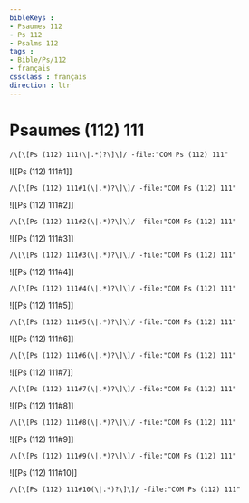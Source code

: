 ```yaml
---
bibleKeys : 
- Psaumes 112
- Ps 112
- Psalms 112
tags : 
- Bible/Ps/112
- français
cssclass : français
direction : ltr
---
```


# Psaumes (112) 111

```query
/\[\[Ps (112) 111(\|.*)?\]\]/ -file:"COM Ps (112) 111"
```



![[Ps (112) 111#1]]

```query
/\[\[Ps (112) 111#1(\|.*)?\]\]/ -file:"COM Ps (112) 111"
```

![[Ps (112) 111#2]]

```query
/\[\[Ps (112) 111#2(\|.*)?\]\]/ -file:"COM Ps (112) 111"
```

![[Ps (112) 111#3]]

```query
/\[\[Ps (112) 111#3(\|.*)?\]\]/ -file:"COM Ps (112) 111"
```

![[Ps (112) 111#4]]

```query
/\[\[Ps (112) 111#4(\|.*)?\]\]/ -file:"COM Ps (112) 111"
```

![[Ps (112) 111#5]]

```query
/\[\[Ps (112) 111#5(\|.*)?\]\]/ -file:"COM Ps (112) 111"
```

![[Ps (112) 111#6]]

```query
/\[\[Ps (112) 111#6(\|.*)?\]\]/ -file:"COM Ps (112) 111"
```

![[Ps (112) 111#7]]

```query
/\[\[Ps (112) 111#7(\|.*)?\]\]/ -file:"COM Ps (112) 111"
```

![[Ps (112) 111#8]]

```query
/\[\[Ps (112) 111#8(\|.*)?\]\]/ -file:"COM Ps (112) 111"
```

![[Ps (112) 111#9]]

```query
/\[\[Ps (112) 111#9(\|.*)?\]\]/ -file:"COM Ps (112) 111"
```

![[Ps (112) 111#10]]

```query
/\[\[Ps (112) 111#10(\|.*)?\]\]/ -file:"COM Ps (112) 111"
```

